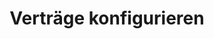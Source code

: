 ---
layout: collection
title: Verträge konfigurieren
description: Erfahre, wie du Verträge konfigurierst. Damit legst du Arbeitszeiten, Unternehmens- und Planungsregeln fest.
redirect_to:
  - https://academy.injixo.com/scheduling-configuration/planconfig-080-de-set-up-contracts
---